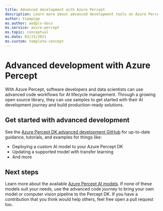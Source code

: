 ```yaml
---
title: Advanced development with Azure Percept
description: Learn more about advanced development tools on Azure Percept
author: tsampige
ms.author: aedpls-docs
ms.service: azure-percept
ms.topic: conceptual
ms.date: 03/23/2021
ms.custom: template-concept
---
```


# Advanced development with Azure Percept

With Azure Percept, software developers and data scientists can use advanced code workflows for AI lifecycle management. Through a growing open source library, they can use samples to get started with their AI development journey and build production-ready solutions.

## Get started with advanced development

See the [Azure Percept DK advanced development GitHub](https://github.com/microsoft/azure-percept-advanced-development) for
up-to-date guidance, tutorials, and examples for things like:

- Deploying a custom AI model to your Azure Percept DK
- Updating a supported model with transfer learning
- And more

## Next steps

Learn more about the available [Azure Percept AI models](./overview-ai-models.md). If none of these models suit your needs, use the advanced code journey to bring your own model or computer vision pipeline to the Percept DK. If you have a contribution that you think would help others, feel free open a pull request too.
